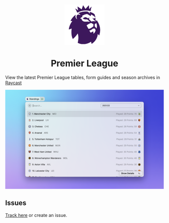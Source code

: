 <p align="center">
  <img src="assets/icon.png" height="128">
  <h1 align="center">Premier League</h1>
</p>

View the latest Premier League tables, form guides and season archives in [Raycast](https://raycast.com/)

![Example](./metadata/epl-01.png)

## Issues

[Track here](https://github.com/anhthang/raycast-premier-league/issues) or create an issue.
